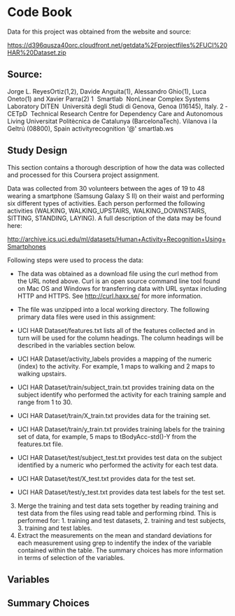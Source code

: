 # Code Book

Data for this project was obtained from the website and source:

https://d396qusza40orc.cloudfront.net/getdata%2Fprojectfiles%2FUCI%20HAR%20Dataset.zip

## Source: 

Jorge L. Reyes­Ortiz(1,2), Davide Anguita(1), Alessandro Ghio(1), Luca Oneto(1) and Xavier Parra(2) 1 ­ Smartlab ­ Non­Linear Complex Systems Laboratory DITEN ­ Università degli Studi di Genova, Genoa (I­16145), Italy. 2 ­ CETpD ­ Technical Research Centre for Dependency Care and Autonomous Living 
Universitat Politècnica de Catalunya (BarcelonaTech). Vilanova i la Geltrú (08800), Spain activityrecognition '@' smartlab.ws 


## Study Design

This section contains a thorough description of how the data was collected and processed for this Coursera project assignment.

Data was collected from 30 volunteers between the ages of 19 to 48 wearing a smartphone (Samsung Galaxy S II) on their waist and performing six different types of  activities. Each person performed the following activities (WALKING, WALKING_UPSTAIRS, WALKING_DOWNSTAIRS, SITTING, STANDING, LAYING). A full description of the data may be found here:

http://archive.ics.uci.edu/ml/datasets/Human+Activity+Recognition+Using+Smartphones 

Following steps were used to process the data: 


- The data was obtained as a download file using the curl method from the URL noted above. Curl is an open source command line tool found on Mac OS and Windows for transferring data with URL syntax including HTTP and HTTPS. See http://curl.haxx.se/ for more information. 
- The file was unzipped into a local working directory. The following primary data files were used in this assignment:

- UCI HAR Dataset/features.txt lists all of the features collected and in turn will be used for the column headings. The column headings will be described in the variables section below.
- UCI HAR Dataset/activity_labels provides a mapping of the numeric (index) to the activity. For example, 1 maps to walking and 2 maps to walking upstairs.
- UCI HAR Dataset/train/subject_train.txt provides training data on the subject identify who performed the activity for each training sample and range from 1 to 30.
- UCI HAR Dataset/train/X_train.txt provides data for the training set.
- UCI HAR Dataset/train/y_train.txt provides training labels for the training set of data, for example, 5 maps to tBodyAcc-std()-Y from the features.txt file.
- UCI HAR Dataset/test/subject_test.txt provides test data on the subject identified by a numeric who performed the activity for each test data.
- UCI HAR Dataset/test/X_test.txt provides data for the test set.
- UCI HAR Dataset/test/y_test.txt provides data test labels for the test set. 

3. Merge the training and test data sets together by reading training and test data from the files using read table and performing rbind. This is performed for: 1. training and test datasets, 2. training and test subjects, 3. training and test lables. 
4. Extract the measurements on the mean and standard deviations for each measurement using grep to indentify the index of the variable contained within the table. The summary choices has more information in terms of selection of the variables.




## Variables

## Summary Choices
